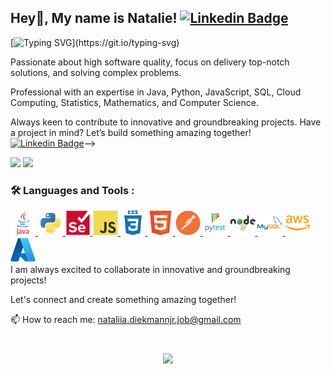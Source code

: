 ## Hey👋, My name is Natalie!  [![Linkedin Badge](https://img.shields.io/badge/-NatalieDi-blue?style=flat&logo=Linkedin&logoColor=white)](https://www.linkedin.com/in/nataliedi)


[![Typing SVG](https://readme-typing-svg.demolab.com/?lines=🌟+Welcome+to+my+profile;👩‍💻+I'm+Software+QA+Engineer;💡+Let's+Collaborate!)](https://git.io/typing-svg)


Passionate about high software quality, focus on delivery top-notch solutions, and solving complex problems.

Professional with an expertise in Java, Python, JavaScript, SQL, Cloud Computing, Statistics, Mathematics, and Computer Science.



<!-- Hey there! Welcome to my GitHub profile! I'm Natalie   I'm a Software QA Engineer with a solid foundation in👋 -->


Always keen to contribute to innovative and groundbreaking projects.
Have a project in mind? Let’s build something amazing together!
[![Linkedin Badge](https://img.shields.io/badge/-NatalieDi-blue?style=flat&logo=Linkedin&logoColor=white)](https://www.linkedin.com/in/nataliedi)-->


              

<!--
⚡ 
java javascript typescript python selenium maven testng mysql nodejs nginx cucumber aws gcp azure Docker
**NatalieDi/NatalieDi** is a ✨ _special_ ✨ repository because its `README.md` (this file) appears on your GitHub profile.

Here are some ideas to get you started:

- 🔭 I’m currently working on ...
- 🌱 I’m currently learning ...
- 👯 I’m looking to collaborate on ...
- 🤔 I’m looking for help with ...
- 💬 Ask me about ...
- 📫 How to reach me: ...
- 😄 Pronouns: ...
📈 GitHub Stats
- ⚡ Fun fact: ...
-->
<p align='left'>
   <a href="https://github-readme-stats.vercel.app/api?username=NatalieDi&show_icons=true&count_private=true">
       <img height=175 src="https://github-readme-stats.vercel.app/api?username=NatalieDi&show_icons=true&count_private=true"/></a>
   <a href="https://github.com/NatalieDi/github-readme-stats">
     <a href="https://github-readme-stats.vercel.app/api/top-langs/?username=NatalieDi&layout=compact">
       <img height=175 src="https://github-readme-stats.vercel.app/api/top-langs/?username=NatalieDi&layout=compact"/></a>
</p>

<!-- ![NatalieDi's GitHub stats](https://github-readme-stats.vercel.app/api?username=NatalieDi&theme=default&show_icons=true) ![Top Langs](https://github-readme-stats.vercel.app/api/top-langs/?username=NatalieDi&layout=compact&langs_count=12)
[![codewars](https://www.codewars.com/users/NatalieDiekmann/badges/large)](https://www.codewars.com/users/NatalieDiekmann)-->





### :hammer_and_wrench: Languages and Tools :
<div>
  
<a href="https://www.java.com/" target="_blank">
    <img src="https://github.com/devicons/devicon/blob/master/icons/java/java-original-wordmark.svg" title="Java" alt="Java" width="40" height="40"/>
</a>
<a href="https://www.python.org/" target="_blank">
    <img src="https://github.com/devicons/devicon/blob/master/icons/python/python-original.svg" title="Python" alt="Python" width="40" height="40"/>
</a>
<a href="https://www.selenium.dev/" target="_blank">
    <img src="https://github.com/devicons/devicon/blob/master/icons/selenium/selenium-original.svg" title="Selenium" alt="Selenium" width="40" height="40"/>
</a>
<a href="https://www.javascript.com/" target="_blank">
    <img src="https://github.com/devicons/devicon/blob/master/icons/javascript/javascript-original.svg" title="JavaScript" alt="JavaScript" width="40" height="40"/>
</a>
<a href="https://developer.mozilla.org/en-US/docs/Web/CSS" target="_blank">
    <img src="https://github.com/devicons/devicon/blob/master/icons/css3/css3-plain-wordmark.svg" title="CSS3" alt="CSS" width="40" height="40"/>
</a>
<a href="https://developer.mozilla.org/en-US/docs/Web/HTML" target="_blank">
    <img src="https://github.com/devicons/devicon/blob/master/icons/html5/html5-original.svg" title="HTML5" alt="HTML" width="40" height="40"/>
</a>
<a href="https://www.postman.com/" target="_blank">
    <img src="https://github.com/devicons/devicon/blob/master/icons/postman/postman-original.svg" title="Postman" alt="HTML" width="40" height="40"/>
</a>
<a href="https://docs.pytest.org/" target="_blank">
    <img src="https://github.com/devicons/devicon/blob/master/icons/pytest/pytest-original-wordmark.svg" title="Pytest" alt="Pytest" width="40" height="40"/>
</a>
<a href="https://nodejs.org/" target="_blank">
    <img src="https://github.com/devicons/devicon/blob/master/icons/nodejs/nodejs-original-wordmark.svg" title="NodeJS" alt="NodeJS" width="40" height="40"/>
</a>
<a href="https://www.mysql.com/" target="_blank">
    <img src="https://github.com/devicons/devicon/blob/master/icons/mysql/mysql-original-wordmark.svg" title="MySQL" alt="MySQL" width="40" height="40"/>
</a>
<a href="https://aws.amazon.com/" target="_blank">
    <img src="https://github.com/devicons/devicon/blob/master/icons/amazonwebservices/amazonwebservices-plain-wordmark.svg" title="AWS" alt="AWS" width="40" height="40"/>
</a>
<a href="https://azure.microsoft.com/" target="_blank">
    <img src="https://github.com/devicons/devicon/blob/master/icons/azure/azure-original.svg" title="Azure" alt="Azure" width="40" height="40"/>
</a>

</div>
I am always excited to collaborate in innovative and groundbreaking projects!<p></p>

Let's connect and create something amazing together!

📫 How to reach me: <a href='mailto:nataliia.diekmannjr.job@gmail.com'>nataliia.diekmannjr.job@gmail.com</a>




<div align="center" style="margin: 40px 0">
   <a href="https://github.com/NatalieDi/github-profile-views-counter">
       <img width="100px" src="https://komarev.com/ghpvc/?username=NatalieDi">
   </a>
</div>

